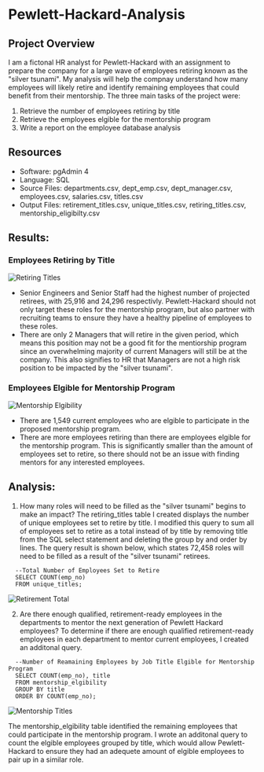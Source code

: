 # Pewlett-Hackard-Analysis

## Project Overview
I am a fictonal HR analyst for Pewlett-Hackard with an assignment to prepare the company for a large wave of employees retiring known as the "silver tsunami". My analysis will help the compnay understand how many employees will likely retire and identify remaining employees that could benefit from their mentorship. The three main tasks of the project were:

1. Retrieve the number of employees retiring by title
2. Retrieve the employees elgible for the mentorship program
3. Write a report on the employee database analysis

## Resources
- Software: pgAdmin 4
- Language: SQL
- Source Files: departments.csv, dept_emp.csv, dept_manager.csv, employees.csv, salaries.csv, titles.csv
- Output Files: retirement_titles.csv, unique_titles.csv, retiring_titles.csv, mentorship_eligibilty.csv

## Results:
### Employees Retiring by Title
![Retiring Titles](../main/Resources/retiring_titles.png)
- Senior Engineers and Senior Staff had the highest number of projected retirees, with 25,916 and 24,296 respectivly. Pewlett-Hackard should not only target these roles for the mentorship program, but also partner with recruiting teams to ensure they have a healthy pipeline of employees to these roles.
- There are only 2 Managers that will retire in the given period, which means this position may not be a good fit for the mentiorship program since an overwhelming majority of current Managers will still be at the company. This also signifies to HR that Managers are not a high risk position to be impacted by the "silver tsunami".

### Employees Elgible for Mentorship Program
![Mentorship Elgibility](../main/Resources/mentorship_elgibility.png)
- There are 1,549 current employees who are elgible to participate in the proposed mentorship program. 
- There are more employees retiring than there are employees elgible for the mentorship program. This is significantly smaller than the amount of employees set to retire, so there should not be an issue with finding mentors for any interested employees.

## Analysis:

1. How many roles will need to be filled as the "silver tsunami" begins to make an impact? The retiring_titles table I created displays the number of unique employees set to retire by title. I modified this query to sum all of employees set to retire as a total instead of by title by removing title from the SQL select statement and deleting the group by and order by lines. The query result is shown below, which states 72,458 roles will need to be filled as a result of the "silver tsunami" retirees.
  ```
    --Total Number of Employees Set to Retire
    SELECT COUNT(emp_no)
    FROM unique_titles;
  ```
![Retirement Total](../main/Resources/retirement_total.png)

2. Are there enough qualified, retirement-ready employees in the departments to mentor the next generation of Pewlett Hackard employees?
To determine if there are enough qualified retirement-ready employees in each department to mentor current employees, I created an additonal query. 

  ```
    --Number of Reamaining Employees by Job Title Elgible for Mentorship Program
    SELECT COUNT(emp_no), title
    FROM mentorship_elgibility
    GROUP BY title
    ORDER BY COUNT(emp_no);
  ```
![Mentorship Titles](../main/Resources/mentorship_titles.png)

The mentorship_elgibility table identified the remaining employees that could participate in the mentorship program. I wrote an additonal query to count the elgible employees grouped by title, which would allow Pewlett-Hackard to ensure they had an adequete amount of elgible employees to pair up in a similar role.
